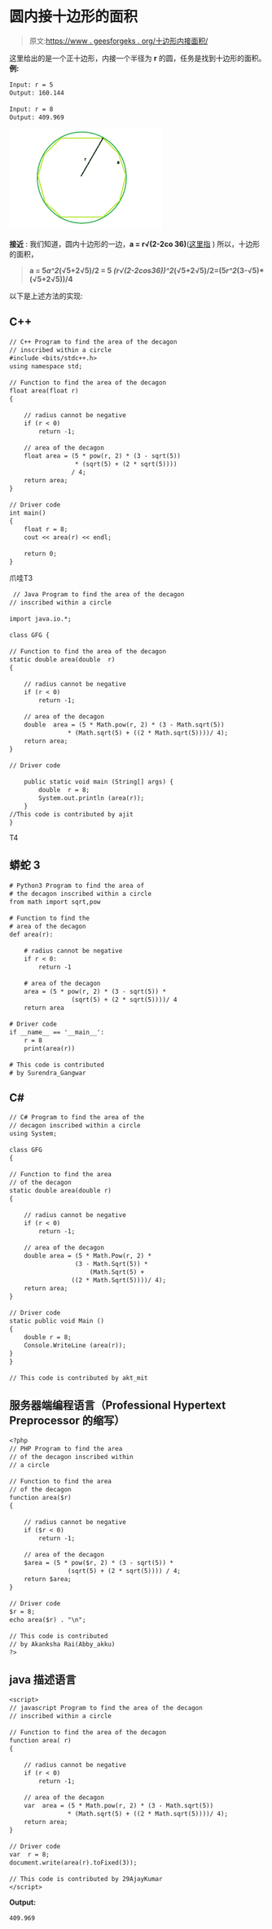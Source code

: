 # 圆内接十边形的面积

> 原文:[https://www . geesforgeks . org/十边形内接面积/](https://www.geeksforgeeks.org/area-of-decagon-inscribed-within-the-circle/)

这里给出的是一个正十边形，内接一个半径为 **r** 的圆，任务是找到十边形的面积。
**例:**

```
Input: r = 5
Output: 160.144

Input: r = 8
Output: 409.969
```

![](img/660e365b98cb84264683b955e661355f.png)

**接近** :
我们知道，圆内十边形的一边，**a = r√(2-2co 36)**([这里指](https://www.geeksforgeeks.org/program-to-find-the-circumcircle-of-any-regular-polygon/) )
所以，十边形的面积，

> **a = 5*a^2*(√5+2√5)/2 = 5 *(r√(2-2cos36))^2*(√5+2√5)/2=(5*r^2*(3-√5)*(√5+2√5))/4**

以下是上述方法的实现:

## C++

```
// C++ Program to find the area of the decagon
// inscribed within a circle
#include <bits/stdc++.h>
using namespace std;

// Function to find the area of the decagon
float area(float r)
{

    // radius cannot be negative
    if (r < 0)
        return -1;

    // area of the decagon
    float area = (5 * pow(r, 2) * (3 - sqrt(5))
                  * (sqrt(5) + (2 * sqrt(5))))
                 / 4;
    return area;
}

// Driver code
int main()
{
    float r = 8;
    cout << area(r) << endl;

    return 0;
}
```

<gfg-tab role="tab" slot="tab" id="gfg-tab-1">爪哇</gfg-tab>T3

```
 // Java Program to find the area of the decagon 
// inscribed within a circle 

import java.io.*;

class GFG {

// Function to find the area of the decagon 
static double area(double  r) 
{ 

    // radius cannot be negative 
    if (r < 0) 
        return -1; 

    // area of the decagon 
    double  area = (5 * Math.pow(r, 2) * (3 - Math.sqrt(5)) 
                * (Math.sqrt(5) + ((2 * Math.sqrt(5))))/ 4); 
    return area; 
} 

// Driver code 

    public static void main (String[] args) {
        double  r = 8; 
        System.out.println (area(r)); 
    }
//This code is contributed by ajit
} 
```

T4

## 蟒蛇 3

```
# Python3 Program to find the area of
# the decagon inscribed within a circle
from math import sqrt,pow

# Function to find the
# area of the decagon
def area(r):

    # radius cannot be negative
    if r < 0:
        return -1

    # area of the decagon
    area = (5 * pow(r, 2) * (3 - sqrt(5)) *
                 (sqrt(5) + (2 * sqrt(5))))/ 4
    return area

# Driver code
if __name__ == '__main__':
    r = 8
    print(area(r))

# This code is contributed
# by Surendra_Gangwar
```

## C#

```
// C# Program to find the area of the
// decagon inscribed within a circle
using System;

class GFG
{

// Function to find the area
// of the decagon
static double area(double r)
{

    // radius cannot be negative
    if (r < 0)
        return -1;

    // area of the decagon
    double area = (5 * Math.Pow(r, 2) *
                  (3 - Math.Sqrt(5)) *
                      (Math.Sqrt(5) +
                 ((2 * Math.Sqrt(5))))/ 4);
    return area;
}

// Driver code
static public void Main ()
{
    double r = 8;
    Console.WriteLine (area(r));
}
}

// This code is contributed by akt_mit
```

## 服务器端编程语言（Professional Hypertext Preprocessor 的缩写）

```
<?php
// PHP Program to find the area
// of the decagon inscribed within
// a circle

// Function to find the area
// of the decagon
function area($r)
{

    // radius cannot be negative
    if ($r < 0)
        return -1;

    // area of the decagon
    $area = (5 * pow($r, 2) * (3 - sqrt(5)) *
                (sqrt(5) + (2 * sqrt(5)))) / 4;
    return $area;
}

// Driver code
$r = 8;
echo area($r) . "\n";

// This code is contributed
// by Akanksha Rai(Abby_akku)
?>
```

## java 描述语言

```
<script>
// javascript Program to find the area of the decagon
// inscribed within a circle

// Function to find the area of the decagon
function area( r)
{

    // radius cannot be negative
    if (r < 0)
        return -1;

    // area of the decagon
    var  area = (5 * Math.pow(r, 2) * (3 - Math.sqrt(5))
                * (Math.sqrt(5) + ((2 * Math.sqrt(5))))/ 4);
    return area;
}

// Driver code
var  r = 8;
document.write(area(r).toFixed(3));

// This code is contributed by 29AjayKumar
</script>
```

**Output:** 

```
409.969
```